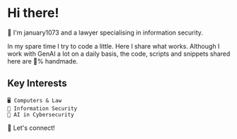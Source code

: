 # Hi there!

👋 I'm january1073 and a lawyer specialising in information security.

In my spare time I try to code a little. Here I share what works. Although I work with GenAI a lot on a daily basis, the code, scripts and snippets shared here are 💯% handmade.

## Key Interests

    🖥️ Computers & Law
    🔐 Information Security
    🤖 AI in Cybersecurity

📩 Let's connect!
